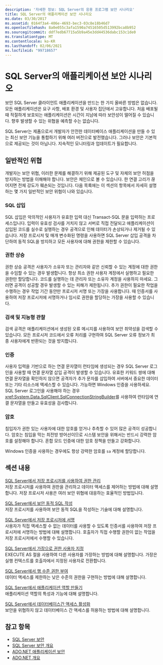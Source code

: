 ```yaml
---
description: '자세한 정보: SQL Server의 응용 프로그램 보안 시나리오'
title: SQL Server의 애플리케이션 보안 시나리오
ms.date: 03/30/2017
ms.assetid: 0164f3a4-406e-4693-bec3-03c8e18b46d7
ms.openlocfilehash: 8a0e055c3afa1590a74516505d513992bca8b952
ms.sourcegitcommit: ddf7edb67715a5b9a45e3dd44536dabc153c1de0
ms.translationtype: MT
ms.contentlocale: ko-KR
ms.lasthandoff: 02/06/2021
ms.locfileid: "99718657"
---
```

# <a name="application-security-scenarios-in-sql-server"></a>SQL Server의 애플리케이션 보안 시나리오

보안 SQL Server 클라이언트 애플리케이션을 만드는 한 가지 올바른 방법은 없습니다. 모든 애플리케이션은 요구 사항, 배포 환경 및 사용자 집단에서 고유합니다. 처음 배포될 때 적절하게 보호되는 애플리케이션은 시간이 지남에 따라 보안성이 떨어질 수 있습니다. 향후 발생할 수 있는 위협을 예측할 수는 없습니다.  
  
 SQL Server는 제품으로서 개발자가 안전한 데이터베이스 애플리케이션을 만들 수 있는 최신 보안 기능을 통합하기 위해 여러 버전으로 발전했습니다. 그러나 보안은 기본적으로 제공되는 것이 아닙니다. 지속적인 모니터링과 업데이트가 필요합니다.  
  
## <a name="common-threats"></a>일반적인 위협  

 개발자는 보안 위협, 이러한 문제를 해결하기 위해 제공된 도구 및 자체의 보안 허점을 방지하는 방법을 이해해야 합니다. 보안은 체인으로 볼 수 있습니다. 한 연결 고리가 끊어지면 전체 강도가 훼손되는 것입니다. 다음 목록에는 이 섹션의 항목에서 자세히 설명하는 몇 가지 일반적인 보안 위협이 나와 있습니다.  
  
### <a name="sql-injection"></a>SQL 삽입  

 SQL 삽입은 악의적인 사용자가 유효한 입력 대신 Transact-SQL 문을 입력하는 프로세스입니다. 입력이 유효성 검사를 거치지 않고 서버로 직접 전달되고 애플리케이션이 삽입된 코드를 실수로 실행하는 경우 공격으로 인해 데이터가 손상되거나 제거될 수 있습니다. 저장 프로시저 및 매개 변수화된 명령을 사용하면 SQL Server 삽입 공격을 차단하여 동적 SQL을 방지하고 모든 사용자에 대해 권한을 제한할 수 있습니다.  
  
### <a name="elevation-of-privilege"></a>권한 상승  

 권한 상승 공격은 사용자가 소유자 또는 관리자와 같은 신뢰할 수 있는 계정에 대한 권한을 수임할 수 있는 경우 발생합니다. 항상 최소 권한 사용자 계정에서 실행하고 필요한 권한만 할당합니다. 코드를 실행하는 데 관리자 또는 소유자 계정을 사용하지 마세요. 그러면 공격이 성공할 경우 발생할 수 있는 피해가 제한됩니다. 추가 권한이 필요한 작업을 수행하는 경우 작업 기간 동안만 프로시저 서명 또는 가장을 사용합니다. 때 인증서를 사용하여 저장 프로시저에 서명하거나 임시로 권한을 할당하는 가장을 사용할 수 있습니다.  
  
### <a name="probing-and-intelligent-observation"></a>검색 및 지능형 관찰  

 검색 공격은 애플리케이션에서 생성된 오류 메시지를 사용하여 보안 취약성을 검색할 수 있습니다. 모든 프로시저 코드에서 오류 처리를 구현하여 SQL Server 오류 정보가 최종 사용자에게 반환되는 것을 방지합니다.  
  
### <a name="authentication"></a>인증  

 사용자 입력을 기반으로 하는 연결 문자열이 런타임에 생성되는 경우 SQL Server 로그인을 사용할 때 연결 문자열 삽입 공격이 발생할 수 있습니다. 유효한 키워드 쌍에 대해 연결 문자열을 확인하지 않으면 공격자가 추가 문자를 삽입하여 서버에서 중요한 데이터 또는 기타 리소스에 액세스할 수 있습니다. 가능하면 Windows 인증을 사용하세요. SQL Server 로그인을 사용해야 하는 경우 <xref:System.Data.SqlClient.SqlConnectionStringBuilder>를 사용하여 런타임에 연결 문자열을 만들고 유효성을 검사합니다.  
  
### <a name="passwords"></a>암호  

 침입자가 권한 있는 사용자에 대한 암호를 얻거나 추측할 수 있어 많은 공격이 성공합니다. 암호는 침입을 막는 최전방 방어선이므로 시스템 보안을 위해서는 반드시 강력한 암호를 설정해야 합니다. 혼합 모드 인증에 대한 암호 정책을 만들고 강화합니다.  
  
 Windows 인증을 사용하는 경우에도 항상 강력한 암호를 `sa` 계정에 할당합니다.  
  
## <a name="in-this-section"></a>섹션 내용  

 [SQL Server에서 저장 프로시저를 사용하여 권한 관리](managing-permissions-with-stored-procedures-in-sql-server.md)  
 저장 프로시저를 사용하여 권한을 관리하고 데이터 액세스를 제어하는 방법에 대해 설명합니다. 저장 프로시저 사용은 여러 보안 위협에 대응하는 효율적인 방법입니다.  
  
 [SQL Server에서 보안 동적 SQL 작성](writing-secure-dynamic-sql-in-sql-server.md)  
 저장 프로시저를 사용하여 보안 동적 SQL을 작성하는 기술에 대해 설명합니다.  
  
 [SQL Server에서 저장 프로시저에 서명](signing-stored-procedures-in-sql-server.md)  
 사용자가 직접 액세스할 수 없는 데이터를 사용할 수 있도록 인증서를 사용하여 저장 프로시저에 서명하는 방법에 대해 설명합니다. 호출자가 직접 수행할 권한이 없는 작업을 저장 프로시저에서 수행할 수 있습니다.  
  
 [SQL Server에서 가장으로 권한 사용자 지정](customizing-permissions-with-impersonation-in-sql-server.md)  
 EXECUTE AS 절을 사용하여 다른 사용자를 가장하는 방법에 대해 설명합니다. 가장은 실행 컨텍스트를 호출자에서 지정된 사용자로 전환합니다.  
  
 [SQL Server에서 행 수준 권한 부여](granting-row-level-permissions-in-sql-server.md)  
 데이터 액세스를 제한하는 낮은 수준의 권한을 구현하는 방법에 대해 설명합니다.  
  
 [SQL Server에서 애플리케이션 역할 만들기](creating-application-roles-in-sql-server.md)  
 애플리케이션 역할의 특성과 기능에 대해 설명합니다.  
  
 [SQL Server에서 데이터베이스간 액세스 활성화](enabling-cross-database-access-in-sql-server.md)  
 보안을 위협하지 않고 데이터베이스 간 액세스를 허용하는 방법에 대해 설명합니다.  
  
## <a name="see-also"></a>참고 항목

- [SQL Server 보안](sql-server-security.md)
- [SQL Server 보안 개요](overview-of-sql-server-security.md)
- [ADO.NET 애플리케이션 보안](../securing-ado-net-applications.md)
- [ADO.NET 개요](../ado-net-overview.md)
